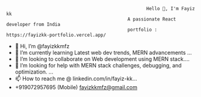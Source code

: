                                                         Hello 👋, I'm Fayiz kk
                                                 A passionate React developer from India
                                                 portfolio : https://fayizkk-portfolio.vercel.app/
- 👋 Hi, I’m @fayizkkmfz
- 👀 I’m currently learning Latest web dev trends, MERN advancements ...
- 🌱  I’m looking to collaborate on Web development using MERN stack....
- 💞️ I’m looking for help with MERN stack challenges, debugging, and optimization. ...
- 📫 How to reach me @ linkedin.com/in/fayiz-kk...
-    +919072957695 (Mobile)
     fayizkkmfz@gmail.com
